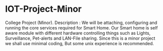 # IOT-Project-Minor
College Project (Minor). Description :  We will be attaching, configuring and running the core services required for Smart Home. Our Smart home is self aware module with different hardware controlling things such as Lights, Surveillance, Pet-alerts and LAN-File sharing. Since this is a minor project we shall use minimal coding, But some unix experience is recommended.  
